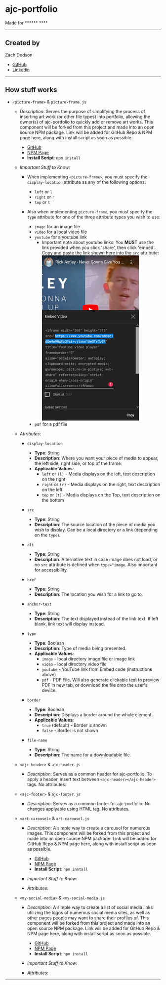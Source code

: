# ajc-portfolio

Made for ****** ****

---

## Created by

Zach Dodson

* [GitHub](https://github.com/zdodson21)
* [Linkedin](https://www.linkedin.com/in/zach-dodson-psu/)

---

## How stuff works

* `<picture-frame>` & `picture-frame.js`
  * *Description*: Serves the purpose of simplifying the process of inserting art work (or other file types) into portfolio, allowing the owner(s) of ajc-portfolio to quickly add or remove art works. This component will be forked from this project and made into an open source NPM package. Link will be added for GitHub Repo & NPM page here, along with install script as soon as possible.
    * [GitHub]()
    * [NPM Page]()
    * **Install Script**: `npm install`
  
  * *Important Stuff to Know*:
  
    * When implementing `<picture-frame>`, you must specify the `display-location` attribute as any of the following options:
      * `left` or `l`
      * `right` or `r`
      * `top` or `t`

    * Also when implementing `picture-frame`, you must specify the `type` attribute for one of the three attribute types you wish to use:
      * `image` for an image file
      * `video` for a local video file
      * `youtube` for a youtube link
        * Important note about youtube links: You **MUST** use the link provided when you click 'share', then click 'embed'. Copy and paste the link shown here into the `src` attribute: ![Look for the text "src", and copy the link quoted within it. DO NOT COPY THE QUOTES!](./assets/images/README-assets/youtube-link-resize-60.png)
      * `pdf` for a pdf file

  * *Attributes*:
    * `display-location`
      * **Type**: String
      * **Description**: Where you want your piece of media to appear, the left side, right side, or top of the frame.
      * **Applicable Values**:
        * `left` or `(l)` - Media displays on the left, text description on the right
        * `right` or `(r)` - Media displays on the right, text description on the left
        * `top` or `(t)` - Media displays on the Top, text description on the bottom

    * `src`
      * **Type**: String
      * **Description**: The source location of the piece of media you wish to display. Can be a local directory or a link (depending on the `type`).

    * `alt`
      * **Type**: String
      * **Description**: Alternative text in case image does not load, or no `src` attribute is defined when `type="image`. Also important for accessibility.

    * `href`
      * **Type**: String
      * **Description**: The location you wish for a link to go to.

    * `anchor-text`
      * **Type**: String
      * **Description**: The text displayed instead of the link text. If left blank, link text will display instead.

    * `type`
      * **Type**: Boolean
      * **Description**: Type of media being presented.
      * **Applicable Values**:
        * `image` - local directory image file or image link
        * `video` - local directory video file
        * `youtube` - YouTube link from Embed code (instructions above)
        * `pdf` - PDF File. Will also generate clickable text to preview PDF in new tab, or download the file onto the user's device.

    * `border`
      * **Type**: Boolean
      * **Description**: Displays a border around the whole element.
      * **Applicable Values**:
        * `true` (default) - Border is shown
        * `false` - Border is not shown

    * `file-name`
      * **Type**: String
      * **Description**: The name for a downloadable file.

  * `<ajc-header>` & `ajc-header.js`
    * *Description*: Serves as a common header for ajc-portfolio. To apply a header, insert text between `<ajc-header></ajc-header>` tags. No attributes.

  * `<ajc-footer>` & `ajc-footer.js`
    * *Description*: Serves as a common footer for ajc-portfolio. No changes applyable using HTML tag. No attributes.
  
  * `<art-carousel>` & `art-carousel.js`
    * *Description*: A simple way to create a carousel for numerous images. This component will be forked from this project and made into an open source NPM package. Link will be added for GitHub Repo & NPM page here, along with install script as soon as possible.
      * [GitHub]()
      * [NPM Page]()
      * **Install Script**: `npm install`

    * *Important Stuff to Know*:

    * *Attributes*:
  
  * `<my-social-media>` & `<my-social-media.js`
    * *Description*: A simple way to create a list of social media links utilizing the logos of numerous social media sites, as well as other pages people may want to share their profiles of. This component will be forked from this project and made into an open source NPM package. Link will be added for GitHub Repo & NPM page here, along with install script as soon as possible.
      * [GitHub]()
      * [NPM Page]()
      * **Install Script**: `npm install`

    * *Important Stuff to Know*:

    * *Attributes*:

---

